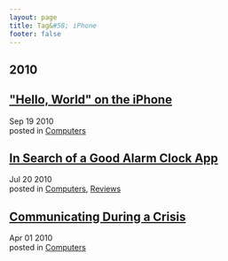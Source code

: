 ```yaml
---
layout: page
title: Tag&#58; iPhone
footer: false
---
```


<div id="blog-archives" class="category">
<h2>2010</h2>

<article>
<h1><a href="/2010/09/19/hello-world-on-the-iphone/index.html">"Hello, World" on the iPhone</a></h1>
<time datetime="2010-09-19T00:00:00-06:00" pubdate><span class='month'>Sep</span> <span class='day'>19</span> <span class='year'>2010</span></time>
<footer>
<span class="categories">posted in 
<a href='/categories/computers/'>Computers</a></span>
</footer>
</article>

<article>
<h1><a href="/2010/07/20/in-search-of-a-good-alarm-clock-app/index.html">In Search of a Good Alarm Clock App</a></h1>
<time datetime="2010-07-20T00:00:00-06:00" pubdate><span class='month'>Jul</span> <span class='day'>20</span> <span class='year'>2010</span></time>
<footer>
<span class="categories">posted in 
<a href='/categories/computers/'>Computers</a>, <a href='/categories/reviews/'>Reviews</a></span>
</footer>
</article>

<article>
<h1><a href="/2010/04/01/communicating-during-a-crisis/index.html">Communicating During a Crisis</a></h1>
<time datetime="2010-04-01T00:00:00-06:00" pubdate><span class='month'>Apr</span> <span class='day'>01</span> <span class='year'>2010</span></time>
<footer>
<span class="categories">posted in 
<a href='/categories/computers/'>Computers</a></span>
</footer>
</article>
</div>
